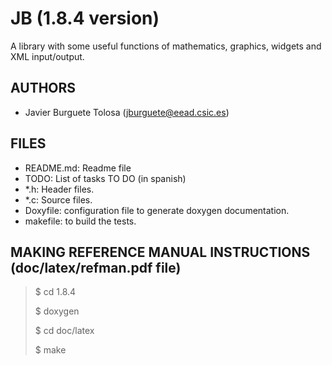 JB (1.8.4 version)
==================

A library with some useful functions of mathematics, graphics, widgets and XML
input/output.

AUTHORS
-------

* Javier Burguete Tolosa (jburguete@eead.csic.es)

FILES
-----

* README.md: Readme file
* TODO: List of tasks TO DO (in spanish)
* *.h: Header files.
* *.c: Source files.
* Doxyfile: configuration file to generate doxygen documentation.
* makefile: to build the tests.

MAKING REFERENCE MANUAL INSTRUCTIONS (doc/latex/refman.pdf file)
----------------------------------------------------------------

> $ cd 1.8.4
>
> $ doxygen
>
> $ cd doc/latex
>
> $ make
